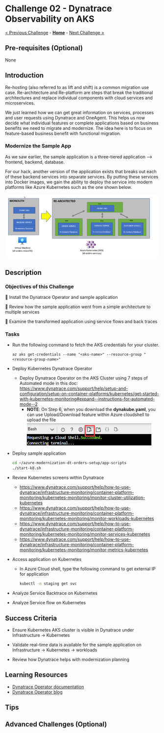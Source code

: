 # Challenge 02 - Dynatrace Observability on AKS

[< Previous Challenge](./Challenge-01.md) - **[Home](../README.md)** - [Next Challenge >](./Challenge-03.md)

<!--
***This is a template for a single challenge. The italicized text provides hints & examples of what should or should NOT go in each section.  You should remove all italicized & sample text and replace with your content.***
-->


## Pre-requisites (Optional)
<!--
*Your hack's "Challenge 0" should cover pre-requisites for the entire hack, and thus this section is optional and may be omitted.  If you wish to spell out specific previous challenges that must be completed before starting this challenge, you may do so here.*
-->
None
## Introduction

<!--

*This section should provide an overview of the technologies or tasks that will be needed to complete the this challenge.  This includes the technical context for the challenge, as well as any new "lessons" the attendees should learn before completing the challenge.*

*Optionally, the coach or event host is encouraged to present a mini-lesson (with a PPT or video) to set up the context & introduction to each challenge. A summary of the content of that mini-lesson is a good candidate for this Introduction section*

*For example:*

When setting up an IoT device, it is important to understand how 'thingamajigs' work. Thingamajigs are a key part of every IoT device and ensure they are able to communicate properly with edge servers. Thingamajigs require IP addresses to be assigned to them by a server and thus must have unique MAC addresses. In this challenge, you will get hands on with a thingamajig and learn how one is configured.
-->

Re-hosting (also referred to as lift and shift) is a common migration use case. Re-architecture and Re-platform are steps that break the traditional architectures and replace individual components with cloud services and microservices.

We just learned how we can get great information on services, processes and user requests using Dynatrace and OneAgent. This helps us now decide what individual features or complete applications based on business benefits we need to migrate and modernize. The idea here is to focus on feature-based business benefit with functional migration.

### Modernize the Sample App
As we saw earlier, the sample application is a three-tiered application --> frontend, backend, database.

For our hack, another version of the application exists that breaks out each of these backend services into separate services. By putting these services into Docker images, we gain the ability to deploy the service into modern platforms like Azure Kubernetes such as the one shown below.

![](images/challenge2-app-architecture.png )

## Description

<!--

*This section should clearly state the goals of the challenge and any high-level instructions you want the students to follow. You may provide a list of specifications required to meet the goals. If this is more than 2-3 paragraphs, it is likely you are not doing it right.*

***NOTE:** Do NOT use ordered lists as that is an indicator of 'step-by-step' instructions. Instead, use bullet lists to list out goals and/or specifications.*

***NOTE:** You may use Markdown sub-headers to organize key sections of your challenge description.*

*Optionally, you may provide resource files such as a sample application, code snippets, or templates as learning aids for the students. These files are stored in the hack's `Student/Resources` folder. It is the coach's responsibility to package these resources into a Resources.zip file and provide it to the students at the start of the hack.*

**Note** Do NOT provide direct links to files or folders in the What The Hack repository from the student guide. Instead, you should refer to the Resource.zip file provided by the coach.*

**Note** As an exception, you may provide a GitHub 'raw' link to an individual file such as a PDF or Office document, so long as it does not open the contents of the file in the What The Hack repo on the GitHub website.*

***Note:** Any direct links to the What The Hack repo will be flagged for review during the review process by the WTH V-Team, including exception cases.*

*Sample challenge text for the IoT Hack Of The Century:*

In this challenge, you will properly configure the thingamajig for your IoT device so that it can communicate with the mother ship.

You can find a sample `thingamajig.config` file in the `/ChallengeXX` folder of the Resources.zip file provided by your coach. This is a good starting reference, but you will need to discover how to set exact settings.

Please configure the thingamajig with the following specifications:
- Use dynamic IP addresses
- Only trust the following whitelisted servers: "mothership", "IoTQueenBee" 
- Deny access to "IoTProxyShip"

You can view an architectural diagram of an IoT thingamajig here: [Thingamajig.PDF](/Student/Resources/Architecture.PDF?raw=true).
-->

### Objectives of this Challenge
🔷 Install the Dynatrace Operator and sample application

🔷 Review how the sample application went from a simple architecture to multiple services

🔷 Examine the transformed application using service flows and back traces

### Tasks
- Run the following command to fetch the AKS credentials for your cluster.
    ```shell
    az aks get-credentials --name "<aks-name>" --resource-group "<resource-group-name>"
    ```


- Deploy Kubernetes Dynatrace Operator
    - Deploy Dynatrace Operator on the AKS Cluster using 7 steps of Automated mode in this doc: https://www.dynatrace.com/support/help/setup-and-configuration/setup-on-container-platforms/kubernetes/get-started-with-kubernetes-monitoring#expand--instructions-for-automated-mode--2
        -  **NOTE**: On Step 6, when you download the **dynakube.yaml**, you can use Upload/Download feature within Azure cloudshell to upload the file
            ![](images/challenge2-azure-cloudshell-upload.png)
- Deploy sample application
    ```bash
    cd ~/azure-modernization-dt-orders-setup/app-scripts
    ./start-k8.sh
    ```
- Review Kubernetes screens within Dynatrace
    - https://www.dynatrace.com/support/help/how-to-use-dynatrace/infrastructure-monitoring/container-platform-monitoring/kubernetes-monitoring/monitor-cluster-utilization-kubernetes
    - https://www.dynatrace.com/support/help/how-to-use-dynatrace/infrastructure-monitoring/container-platform-monitoring/kubernetes-monitoring/monitor-workloads-kubernetes
    - https://www.dynatrace.com/support/help/how-to-use-dynatrace/infrastructure-monitoring/container-platform-monitoring/kubernetes-monitoring/monitor-services-kubernetes
    - https://www.dynatrace.com/support/help/how-to-use-dynatrace/infrastructure-monitoring/container-platform-monitoring/kubernetes-monitoring/monitor-metrics-kubernetes
- Access application on Kubernetes
    - In Azure Cloud shell, type the following command to get external IP for application
        ```bash
        kubectl -n staging get svc        
        ```
- Analyze Service Backtrace on Kubernetes
- Analyze Service flow on Kubernetes

## Success Criteria

<!--
*Success criteria goes here. The success criteria should be a list of checks so a student knows they have completed the challenge successfully. These should be things that can be demonstrated to a coach.* 

*The success criteria should not be a list of instructions.*

*Success criteria should always start with language like: "Validate XXX..." or "Verify YYY..." or "Show ZZZ..." or "Demonstrate you understand VVV..."*

*Sample success criteria for the IoT sample challenge:*

To complete this challenge successfully, you should be able to:
- Verify that the IoT device boots properly after its thingamajig is configured.
- Verify that the thingamajig can connect to the mothership.
- Demonstrate that the thingamajic will not connect to the IoTProxyShip
-->

- Ensure Kubernetes AKS cluster is visible in Dynatrace under Infrastructure -> Kubernetes

- Validate real-time data is available for the sample application on Infrastructure -> Kubernetes -> workloads

- Review how Dynatrace helps with modernization planning

## Learning Resources

<!--
_List of relevant links and online articles that should give the attendees the knowledge needed to complete the challenge._

*Think of this list as giving the students a head start on some easy Internet searches. However, try not to include documentation links that are the literal step-by-step answer of the challenge's scenario.*

***Note:** Use descriptive text for each link instead of just URLs.*

*Sample IoT resource links:*

- [What is a Thingamajig?](https://www.bing.com/search?q=what+is+a+thingamajig)
- [10 Tips for Never Forgetting Your Thingamajic](https://www.youtube.com/watch?v=dQw4w9WgXcQ)
- [IoT & Thingamajigs: Together Forever](https://www.youtube.com/watch?v=yPYZpwSpKmA)

-->

- [Dynatrace Operator documentation](https://www.dynatrace.com/support/help/setup-and-configuration/setup-on-container-platforms/kubernetes/get-started-with-kubernetes-monitoring)
- [Dynatrace Operator blog](https://www.dynatrace.com/news/blog/new-dynatrace-operator-elevates-cloud-native-observability-for-kubernetes/)

## Tips

<!--

*This section is optional and may be omitted.*

*Add tips and hints here to give students food for thought. Sample IoT tips:*

- IoTDevices can fail from a broken heart if they are not together with their thingamajig. Your device will display a broken heart emoji on its screen if this happens.
- An IoTDevice can have one or more thingamajigs attached which allow them to connect to multiple networks.
-->
## Advanced Challenges (Optional)

<!--

*If you want, you may provide additional goals to this challenge for folks who are eager.*

*This section is optional and may be omitted.*

*Sample IoT advanced challenges:*

Too comfortable?  Eager to do more?  Try these additional challenges!

- Observe what happens if your IoTDevice is separated from its thingamajig.
- Configure your IoTDevice to connect to BOTH the mothership and IoTQueenBee at the same time.
-->
